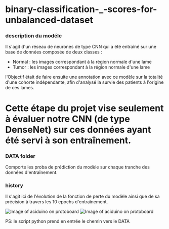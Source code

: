 # binary-classification-_-scores-for-unbalanced-dataset


### description du modéle
Il s'agit d'un réseau de neurones de type CNN qui a été entraîné sur une base de données composée de deux classes :
  - Normal : les images correspondant à la région normale d'une lame
  - Tumor : les images correspondant à la région normale d'une lame
  
l'Objectif était de faire ensuite une annotation avec ce modèle sur la totalité d'une cohorte indépendante, afin d'analysé la survie des patients à l'origine de ces lames.

 
 # Cette étape du projet vise seulement à évaluer notre CNN (de type DenseNet) sur ces données ayant été servi à son entraînement.
 
 
### DATA folder
Comporte les proba de prédiction du modèle sur chaque tranche des données d'entraînement.



### history 
Il s'agit ici de l'évolution de la fonction de perte du modèle ainsi que de sa précision à travers les 10 epochs d'entraînement.

![Image of aciduino on protoboard]()
![Image of aciduino on protoboard]()



PS: le script python prend en entrée le chemin vers le DATA
